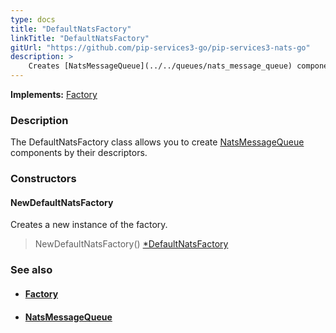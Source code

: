 ```yaml
---
type: docs
title: "DefaultNatsFactory"
linkTitle: "DefaultNatsFactory"
gitUrl: "https://github.com/pip-services3-go/pip-services3-nats-go"
description: > 
    Creates [NatsMessageQueue](../../queues/nats_message_queue) components by their descriptors.
---
```


**Implements:** [Factory](../../../components/build/factory)

### Description

The DefaultNatsFactory class allows you to create [NatsMessageQueue](../../queues/nats_message_queue) components by their descriptors.

### Constructors

#### NewDefaultNatsFactory
Creates a new instance of the factory.

> NewDefaultNatsFactory() [*DefaultNatsFactory]()


### See also
- #### [Factory](../../../components/build/factory)
- #### [NatsMessageQueue](../../queues/nats_message_queue)

